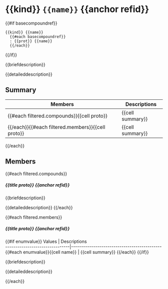 # {{kind}} `{{name}}` {{anchor refid}}

{{#if basecompoundref}}
```
{{kind}} {{name}}
  {{#each basecompoundref}}
  : {{prot}} {{name}}
  {{/each}}
```
{{/if}}

{{briefdescription}}

{{detaileddescription}}

## Summary

 Members                                | Descriptions                                
----------------------------------------|---------------------------------------------
{{#each filtered.compounds}}{{cell proto}}        | {{cell summary}}
{{/each}}{{#each filtered.members}}{{cell proto}} | {{cell summary}}
{{/each}}

## Members

{{#each filtered.compounds}}
##### {{title proto}} {{anchor refid}}

{{briefdescription}}

{{detaileddescription}}
{{/each}}

{{#each filtered.members}}
##### {{title proto}} {{anchor refid}}

{{#if enumvalue}}
 Values                         | Descriptions                                
--------------------------------|---------------------------------------------
{{#each enumvalue}}{{cell name}}            | {{cell summary}}
{{/each}}
{{/if}}

{{briefdescription}}

{{detaileddescription}}

{{/each}}
